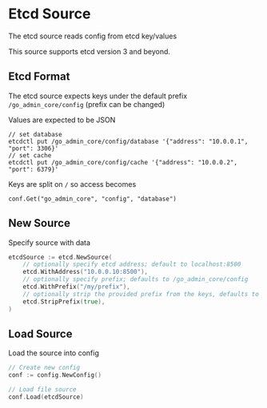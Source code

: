 # Etcd Source

The etcd source reads config from etcd key/values

This source supports etcd version 3 and beyond.

## Etcd Format

The etcd source expects keys under the default prefix `/go_admin_core/config` (prefix can be changed)

Values are expected to be JSON

```
// set database
etcdctl put /go_admin_core/config/database '{"address": "10.0.0.1", "port": 3306}'
// set cache
etcdctl put /go_admin_core/config/cache '{"address": "10.0.0.2", "port": 6379}'
```

Keys are split on `/` so access becomes

```
conf.Get("go_admin_core", "config", "database")
```

## New Source

Specify source with data

```go
etcdSource := etcd.NewSource(
	// optionally specify etcd address; default to localhost:8500
	etcd.WithAddress("10.0.0.10:8500"),
	// optionally specify prefix; defaults to /go_admin_core/config
	etcd.WithPrefix("/my/prefix"),
	// optionally strip the provided prefix from the keys, defaults to false
	etcd.StripPrefix(true),
)
```

## Load Source

Load the source into config

```go
// Create new config
conf := config.NewConfig()

// Load file source
conf.Load(etcdSource)
```
